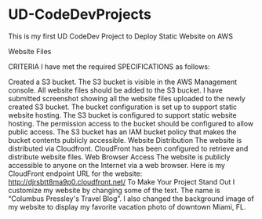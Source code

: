 # UD-CodeDevProjects

This is my first UD CodeDev Project to Deploy Static Website on AWS

Website Files

CRITERIA
I have met the required SPECIFICATIONS as follows:

Created a S3 bucket.
The S3 bucket is visible in the AWS Management console.
All website files should be added to the S3 bucket.
I have submitted screenshot showing all the website files uploaded to the newly created S3 bucket.
The bucket configuration is set up to support static website hosting.
The S3 bucket is configured to support static website hosting.
The permission access to the bucket should be configured to allow public access.
The S3 bucket has an IAM bucket policy that makes the bucket contents publicly accessible.
Website Distribution
The website is distributed via Cloudfront.
CloudFront has been configured to retrieve and distribute website files.
Web Browser Access
The website is publicly accessible to anyone on the Internet via a web browser. 
Here is my CloudFront endpoint URL for the website: http://djrsbtt8ma9p0.cloudfront.net/
To Make Your Project Stand Out I customize my website by changing some of the text. The name is “Columbus Pressley's Travel Blog”.
I also changed the background image of my website to display my favorite vacation photo of downtown Miami, FL.
